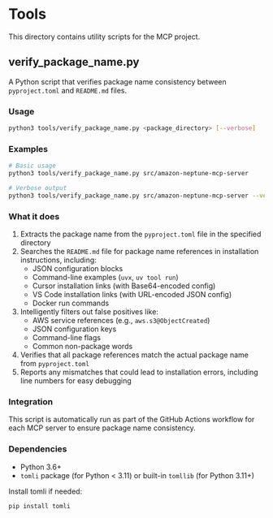 # Tools

This directory contains utility scripts for the MCP project.

## verify_package_name.py

A Python script that verifies package name consistency between `pyproject.toml` and `README.md` files.

### Usage

```bash
python3 tools/verify_package_name.py <package_directory> [--verbose]
```

### Examples

```bash
# Basic usage
python3 tools/verify_package_name.py src/amazon-neptune-mcp-server

# Verbose output
python3 tools/verify_package_name.py src/amazon-neptune-mcp-server --verbose
```

### What it does

1. Extracts the package name from the `pyproject.toml` file in the specified directory
2. Searches the `README.md` file for package name references in installation instructions, including:
   - JSON configuration blocks
   - Command-line examples (`uvx`, `uv tool run`)
   - Cursor installation links (with Base64-encoded config)
   - VS Code installation links (with URL-encoded JSON config)
   - Docker run commands
3. Intelligently filters out false positives like:
   - AWS service references (e.g., `aws.s3@ObjectCreated`)
   - JSON configuration keys
   - Command-line flags
   - Common non-package words
4. Verifies that all package references match the actual package name from `pyproject.toml`
5. Reports any mismatches that could lead to installation errors, including line numbers for easy debugging

### Integration

This script is automatically run as part of the GitHub Actions workflow for each MCP server to ensure package name consistency.

### Dependencies

- Python 3.6+
- `tomli` package (for Python < 3.11) or built-in `tomllib` (for Python 3.11+)

Install tomli if needed:
```bash
pip install tomli
```
